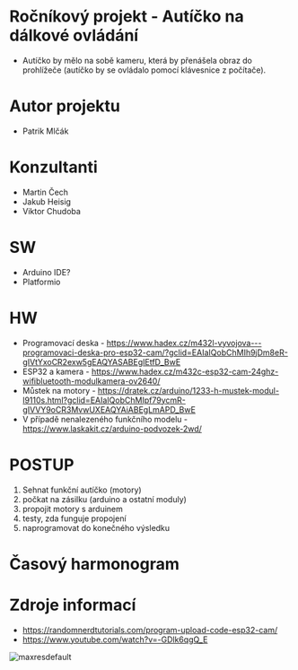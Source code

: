 # Ročníkový projekt - Autíčko na dálkové ovládání
- Autíčko by mělo na sobě kameru, která by přenášela obraz do prohlížeče (autíčko by se ovládalo pomocí klávesnice z počítače).

# Autor projektu

- Patrik Mlčák

# Konzultanti

- Martin Čech
- Jakub Heisig
- Viktor Chudoba

# SW
- Arduino IDE?  
- Platformio


# HW
- Programovací deska - https://www.hadex.cz/m432l-vyvojova---programovaci-deska-pro-esp32-cam/?gclid=EAIaIQobChMIh9jDm8eR-gIVtYxoCR2exw5gEAQYASABEgIEtfD_BwE  
- ESP32 a kamera - https://www.hadex.cz/m432c-esp32-cam-24ghz-wifibluetooth-modulkamera-ov2640/  
- Můstek na motory - https://dratek.cz/arduino/1233-h-mustek-modul-l9110s.html?gclid=EAIaIQobChMIpf79ycmR-gIVVY9oCR3MvwUXEAQYAiABEgLmAPD_BwE  
- V případě nenalezeného funkčního modelu - https://www.laskakit.cz/arduino-podvozek-2wd/  


# POSTUP
1. Sehnat funkční autíčko (motory)
2. počkat na zásilku (arduino a ostatní moduly)
3. propojit motory s arduinem
4. testy, zda funguje propojení
5. naprogramovat do konečného výsledku


# Časový harmonogram


# Zdroje informací
- https://randomnerdtutorials.com/program-upload-code-esp32-cam/
- https://www.youtube.com/watch?v=-GDlk6qgQ_E



![maxresdefault](https://user-images.githubusercontent.com/66717846/195072284-42560d5e-8189-4bd0-be5f-18f21b6e6835.jpg)
